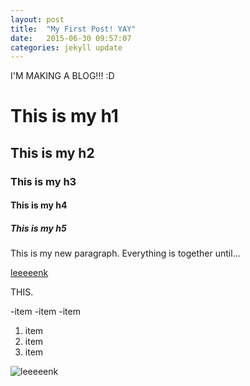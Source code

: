 ```yaml
---
layout: post
title:  "My First Post! YAY"
date:   2015-06-30 09:57:07
categories: jekyll update
---
```



I'M MAKING A BLOG!!! :D


# This is my h1

## This is my h2

### This is my h3

#### This is my h4

##### This is my h5

This is my new paragraph. Everything is together until...

[leeeeenk](http://google.com)

THIS.

-item
-item
-item

1. item
2. item
3. item

![leeeeenk](http://www.tacobell.com/static_files/TacoBell/StaticAssets/images/food/foodtypes/slider_tacos3.png)
















